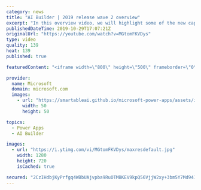 ```yaml
---
category: news
title: "AI Builder | 2019 release wave 2 overview"
excerpt: "In this overview video, we will highlight some of the new capabilities included in the latest update to AI Builder within Power Apps that will help you plan and prepare for the upcoming updates with confidence.     Here are the capabilities covered:  • Building AI models  • Managing and sharing AI models"
publishedDateTime: 2019-10-29T17:07:21Z
originalUrl: "https://youtube.com/watch?v=MGtomFKVDys"
type: video
quality: 139
heat: 139
published: true

featuredContent: "<iframe width=\"800\" height=\"500\" frameborder=\"0\" src=\"https://www.youtube.com/embed/MGtomFKVDys\" allow=\"accelerometer; autoplay; encrypted-media; gyroscope; picture-in-picture\" allowfullscreen></iframe>"

provider:
  name: Microsoft
  domain: microsoft.com
  images:
    - url: "https://smartableai.github.io/microsoft-power-apps/assets/images/organizations/microsoft.com-50x50.jpg"
      width: 50
      height: 50

topics:
  - Power Apps
  - AI Builder

images:
  - url: "https://i.ytimg.com/vi/MGtomFKVDys/maxresdefault.jpg"
    width: 1280
    height: 720
    isCached: true

secured: "2CzIHdbjKyPrfgq4WBbUAjvpba9RuOTMBKEV9kpQ56VjjW2xy+3bm5Y7Md941DgLx3nT6pd0LFEn4NtM36TQQOeobtY4v9O+etQeFEAr3qpOfS5oZzpAhxCiaj+ZFOfcIeW+AVNdNez57pN32WiS1PIXbnxSb/MZJuNX36OTPykrWXENjEQZjxDErTjmrfH99LOB2j/eu3gBp2RNchpgDubwb8ygGu1kSI2EjCNbYI6EsYT+qRBp9TfljqFWK3pQkiEitEFSKWsQoFRZ3tG1pIZsZsJ6qk6ncoPOHDYGEu2TtiFtUTO2Ik0lFfHYcg32mLyB5GU1tqJuM7cReq9QMHgQAgrM0riXVZFz9GRHg7iSwFfpslMGBa+/7RJMKrCBrypBFg/ysBO2hR8GV/noc3/Yqic1WkSFCJ9Zuv4ROv6Oy+OWRUWV2M0TbttZCu/H;ZSfxQfZVebT0ZO1OpoPvjA=="
---
```


